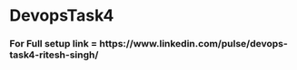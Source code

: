 # DevopsTask4
<h3>For Full setup link = https://www.linkedin.com/pulse/devops-task4-ritesh-singh/ </h3>
